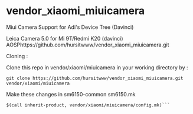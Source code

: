 # vendor_xiaomi_miuicamera
Miui Camera Support for Adi's Device Tree (Davinci)

Leica Camera 5.0 for Mi 9T/Redmi K20 (davinci) AOSPhttps://github.com/hursitwww/vendor_xiaomi_miuicamera.git

Cloning :

Clone this repo in vendor/xiaomi/miuicamera in your working directory by :


```git clone https://github.com/hursitwww/vendor_xiaomi_miuicamera.git vendor/xiaomi/miuicamera```

Make these changes in sm6150-common
sm6150.mk

```# MiuiCamera
$(call inherit-product, vendor/xiaomi/miuicamera/config.mk)```
